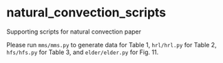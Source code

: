 # natural_convection_scripts
Supporting scripts for natural convection paper

Please run `mms/mms.py` to generate data for Table 1, `hrl/hrl.py` for Table 2, `hfs/hfs.py` for Table 3, and `elder/elder.py` for Fig. 11.